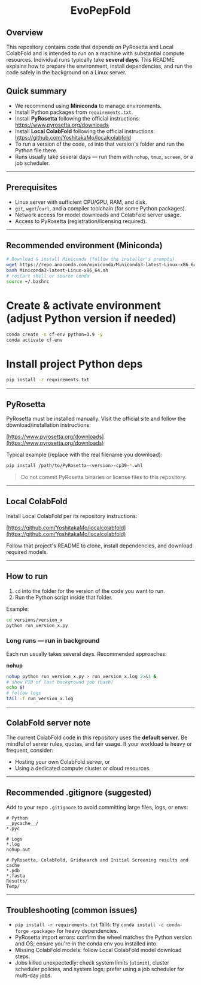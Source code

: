 <h1  align="center">
  EvoPepFold
</h1 >

## Overview
This repository contains code that depends on PyRosetta and Local ColabFold and is intended to run on a machine with substantial compute resources. Individual runs typically take **several days**. This README explains how to prepare the environment, install dependencies, and run the code safely in the background on a Linux server.

## Quick summary
- We recommend using **Miniconda** to manage environments.
- Install Python packages from `requirements.txt`.
- Install **PyRosetta** following the official instructions: https://www.pyrosetta.org/downloads
- Install **Local ColabFold** following the official instructions: https://github.com/YoshitakaMo/localcolabfold
- To run a version of the code, `cd` into that version's folder and run the Python file there.
- Runs usually take several days — run them with `nohup`, `tmux`, `screen`, or a job scheduler.

---

## Prerequisites
- Linux server with sufficient CPU/GPU, RAM, and disk.
- `git`, `wget`/`curl`, and a compiler toolchain (for some Python packages).
- Network access for model downloads and ColabFold server usage.
- Access to PyRosetta (registration/licensing required).

---

## Recommended environment (Miniconda)
```bash
# Download & install Miniconda (follow the installer's prompts)
wget https://repo.anaconda.com/miniconda/Miniconda3-latest-Linux-x86_64.sh
bash Miniconda3-latest-Linux-x86_64.sh
# restart shell or source conda
source ~/.bashrc
```

# Create & activate environment (adjust Python version if needed)
```bash
conda create -n cf-env python=3.9 -y
conda activate cf-env
```

# Install project Python deps
```bash
pip install -r requirements.txt
```

---

## PyRosetta

PyRosetta must be installed manually. Visit the official site and follow the download/installation instructions:

[https://www.pyrosetta.org/downloads](https://www.pyrosetta.org/downloads)

Typical example (replace with the real filename you download):

```bash
pip install /path/to/PyRosetta-<version>-cp39-*.whl
```

> Do not commit PyRosetta binaries or license files to this repository.

---

## Local ColabFold

Install Local ColabFold per its repository instructions:

[https://github.com/YoshitakaMo/localcolabfold](https://github.com/YoshitakaMo/localcolabfold)

Follow that project's README to clone, install dependencies, and download required models.

---

## How to run

1. `cd` into the folder for the version of the code you want to run.
2. Run the Python script inside that folder.

Example:

```bash
cd versions/version_x
python run_version_x.py
```

### Long runs — run in background

Each run usually takes several days. Recommended approaches:

**nohup**

```bash
nohup python run_version_x.py > run_version_x.log 2>&1 &
# show PID of last background job (bash)
echo $!
# follow logs
tail -f run_version_x.log
```

---

## ColabFold server note

The current ColabFold code in this repository uses the **default server**. Be mindful of server rules, quotas, and fair usage. If your workload is heavy or frequent, consider:

* Hosting your own ColabFold server, or
* Using a dedicated compute cluster or cloud resources.

---

## Recommended .gitignore (suggested)

Add to your repo `.gitignore` to avoid committing large files, logs, or envs:

```
# Python
__pycache__/
*.pyc

# Logs
*.log
nohup.out

# PyRosetta, ColabFold, Gridsearch and Initial Screening results and cache
*.pdb
*.fasta
Results/
Temp/
```

---

## Troubleshooting (common issues)

* `pip install -r requirements.txt` fails: try `conda install -c conda-forge <package>` for heavy dependencies.
* PyRosetta import errors: confirm the wheel matches the Python version and OS; ensure you're in the conda env you installed into.
* Missing ColabFold models: follow Local ColabFold model download steps.
* Jobs killed unexpectedly: check system limits (`ulimit`), cluster scheduler policies, and system logs; prefer using a job scheduler for multi-day jobs.
